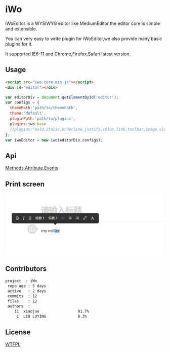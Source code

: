 iWo
===

iWoEditor is a WYSIWYG editor like MediumEditor,the editor core is simple and extensible.

You can very easy to write plugin for iWoEditor,we also provide many basic plugins for it.

It supported IE6-11 and Chrome,Firefox,Safari latest version.

## Usage

```html
<script src="iwo.core.min.js"></script>
<div id="editor"></div>
```

```javascript
var editorDiv = document.getElementById('editor');
var configs = {
  themePath:'path/to/themePath',
  theme:'default',
  pluginPath:'path/to/plugins',
  plugins:iwo.base
  //plugins:'bold,italic,underline,justify,color,link,toolbar,image,video,music,http://my.domain/path/to/someplugin.js'
};
var iwoEditor = new iwo(editorDiv,configs);
```

## Api

[Methods](docs/methods.md),[Attribute](docs/attribues.md),[Events](docs/events.md)

## Print screen

![editor](public/editor.png)

## Contributors

```
project  : iWo
 repo age : 5 days
 active   : 2 days
 commits  : 12
 files    : 12
 authors  : 
    11  xiaojue                 91.7%
     1  LIU LUYING              8.3%
```

## License

[WTFPL](LICENSE)
